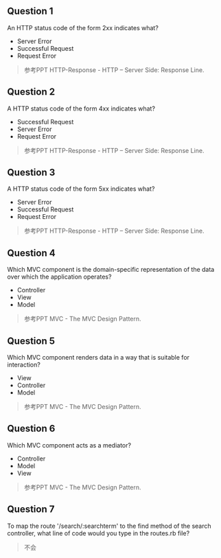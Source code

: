## Question 1

An HTTP status code of the form 2xx indicates what?

+ Server Error
+ Successful Request
+ Request Error

> 参考PPT HTTP-Response - HTTP – Server Side: Response Line.

## Question 2

A HTTP status code of the form 4xx indicates what?

+ Successful Request
+ Server Error
+ Request Error

> 参考PPT HTTP-Response - HTTP – Server Side: Response Line.

## Question 3

A HTTP status code of the form 5xx indicates what?

+ Server Error
+ Successful Request
+ Request Error

> 参考PPT HTTP-Response - HTTP – Server Side: Response Line.

## Question 4

Which MVC component is the domain-specific representation of the data over which the application operates?

+ Controller
+ View
+ Model

> 参考PPT MVC - The MVC Design Pattern. 

## Question 5

Which MVC component renders data in a way that is suitable for interaction?

+ View
+ Controller
+ Model

> 参考PPT MVC - The MVC Design Pattern. 

## Question 6

Which MVC component acts as a mediator?

+ Controller
+ Model
+ View

> 参考PPT MVC - The MVC Design Pattern. 

## Question 7

To map the route '/search/:searchterm' to the find method of the search controller, what line of code would you type in the routes.rb file?

> 不会
